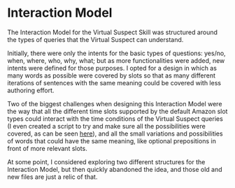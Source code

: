 # Interaction Model

The Interaction Model for the Virtual Suspect Skill was structured around the types of queries that the Virtual Suspect can understand.

Initially, there were only the intents for the basic types of questions: yes/no, when, where, who, why, what; but as more functionalities were added, new intents were defined for those purposes.
I opted for a design in which as many words as possible were covered by slots so that as many different iterations of sentences with the same meaning could be covered with less authoring effort.

Two of the biggest challenges when designing this Interaction Model were the way that all the different time slots supported by the default Amazon slot types could interact with the time conditions of the Virtual Suspect queries (I even created a script to try and make sure all the possibilities were covered, as can be seen [here](/model/scripts)), and all the small variations and possibilities of words that could have the same meaning, like optional prepositions in front of more relevant slots.

At some point, I considered exploring two different structures for the Interaction Model, but then quickly abandoned the idea, and those old and new files are just a relic of that.